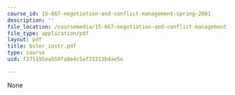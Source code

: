 ```yaml
---
course_id: 15-667-negotiation-and-conflict-management-spring-2001
description: ''
file_location: /coursemedia/15-667-negotiation-and-conflict-management-spring-2001/f275195ea550fa9e4c5af22213b4ae5e_bster_instr.pdf
file_type: application/pdf
layout: pdf
title: bster_instr.pdf
type: course
uid: f275195ea550fa9e4c5af22213b4ae5e

---
```

None